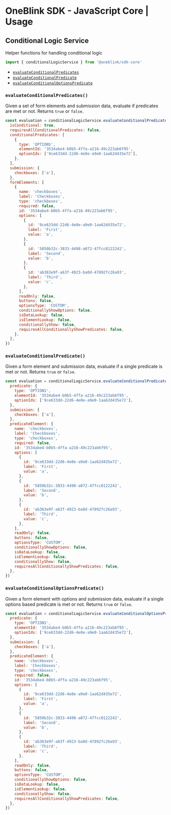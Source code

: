 # OneBlink SDK - JavaScript Core | Usage

## Conditional Logic Service

Helper functions for handling conditional logic

```js
import { conditionalLogicService } from '@oneblink/sdk-core'
```

- [`evaluateConditionalPredicates`](#evaluateconditionalpredicates)
- [`evaluateConditionalPredicate`](#evaluateconditionalpredicate)
- [`evaluateConditionalOptionsPredicate`](#evaluateconditionaloptionspredicate)

### `evaluateConditionalPredicates()`

Given a set of form elements and submission data, evaluate if predicates are met or not. Returns `true` or `false`.

```js
const evaluation = conditionalLogicService.evaluateConditionalPredicates({
  isConditional: true,
  requiresAllConditionalPredicates: false,
  conditionalPredicates: [
    {
      type: 'OPTIONS',
      elementId: '3534abe4-b0b5-4ffa-a216-49c223ab6f95',
      optionIds: ['9ce633dd-22d6-4e0e-a9e0-1aa62d435e72'],
    },
  ],
  submission: {
    checkboxes: ['a'],
  },
  formElements: [
    {
      name: 'checkboxes',
      label: 'Checkboxes',
      type: 'checkboxes',
      required: false,
      id: '3534abe4-b0b5-4ffa-a216-49c223ab6f95',
      options: [
        {
          id: '9ce633dd-22d6-4e0e-a9e0-1aa62d435e72',
          label: 'First',
          value: 'a',
        },
        {
          id: '5850b32c-3833-4498-a072-47fcc8122242',
          label: 'Second',
          value: 'b',
        },
        {
          id: 'ab363e9f-a63f-4923-ba0d-47892fc26a93',
          label: 'Third',
          value: 'c',
        },
      ],
      readOnly: false,
      buttons: false,
      optionsType: 'CUSTOM',
      conditionallyShowOptions: false,
      isDataLookup: false,
      isElementLookup: false,
      conditionallyShow: false,
      requiresAllConditionallyShowPredicates: false,
    },
  ],
})
```

### `evaluateConditionalPredicate()`

Given a form element and submission data, evaluate if a single predicate is met or not. Returns `true` or `false`.

```js
const evaluation = conditionalLogicService.evaluateConditionalPredicates({
  predicate: {
    type: 'OPTIONS',
    elementId: '3534abe4-b0b5-4ffa-a216-49c223ab6f95',
    optionIds: ['9ce633dd-22d6-4e0e-a9e0-1aa62d435e72'],
  },
  submission: {
    checkboxes: ['a'],
  },
  predicateElement: {
    name: 'checkboxes',
    label: 'Checkboxes',
    type: 'checkboxes',
    required: false,
    id: '3534abe4-b0b5-4ffa-a216-49c223ab6f95',
    options: [
      {
        id: '9ce633dd-22d6-4e0e-a9e0-1aa62d435e72',
        label: 'First',
        value: 'a',
      },
      {
        id: '5850b32c-3833-4498-a072-47fcc8122242',
        label: 'Second',
        value: 'b',
      },
      {
        id: 'ab363e9f-a63f-4923-ba0d-47892fc26a93',
        label: 'Third',
        value: 'c',
      },
    ],
    readOnly: false,
    buttons: false,
    optionsType: 'CUSTOM',
    conditionallyShowOptions: false,
    isDataLookup: false,
    isElementLookup: false,
    conditionallyShow: false,
    requiresAllConditionallyShowPredicates: false,
  },
})
```

### `evaluateConditionalOptionsPredicate()`

Given a form element with options and submission data, evaluate if a single options based predicate is met or not. Returns `true` or `false`.

```js
const evaluation = conditionalLogicService.evaluateConditionalOptionsPredicate({
  predicate: {
    type: 'OPTIONS',
    elementId: '3534abe4-b0b5-4ffa-a216-49c223ab6f95',
    optionIds: ['9ce633dd-22d6-4e0e-a9e0-1aa62d435e72'],
  },
  submission: {
    checkboxes: ['a'],
  },
  predicateElement: {
    name: 'checkboxes',
    label: 'Checkboxes',
    type: 'checkboxes',
    required: false,
    id: '3534abe4-b0b5-4ffa-a216-49c223ab6f95',
    options: [
      {
        id: '9ce633dd-22d6-4e0e-a9e0-1aa62d435e72',
        label: 'First',
        value: 'a',
      },
      {
        id: '5850b32c-3833-4498-a072-47fcc8122242',
        label: 'Second',
        value: 'b',
      },
      {
        id: 'ab363e9f-a63f-4923-ba0d-47892fc26a93',
        label: 'Third',
        value: 'c',
      },
    ],
    readOnly: false,
    buttons: false,
    optionsType: 'CUSTOM',
    conditionallyShowOptions: false,
    isDataLookup: false,
    isElementLookup: false,
    conditionallyShow: false,
    requiresAllConditionallyShowPredicates: false,
  },
})
```

